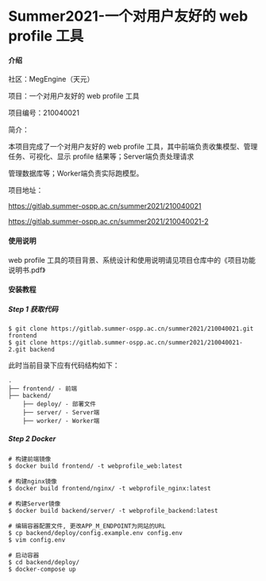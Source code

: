 # **Summer2021-一个对用户友好的 web profile 工具**

#### **介绍**

社区：MegEngine（天元）

项目：一个对用户友好的 web profile 工具

项目编号：210040021

简介：

本项目完成了一个对用户友好的 web profile 工具，其中前端负责收集模型、管理任务、可视化、显示 profile 结果等；Server端负责处理请求

管理数据库等；Worker端负责实际跑模型。

项目地址：

https://gitlab.summer-ospp.ac.cn/summer2021/210040021

https://gitlab.summer-ospp.ac.cn/summer2021/210040021-2



#### 使用说明

web profile 工具的项目背景、系统设计和使用说明请见项目仓库中的《项目功能说明书.pdf》



#### 安装教程

##### Step 1 获取代码

```shell
$ git clone https://gitlab.summer-ospp.ac.cn/summer2021/210040021.git frontend
$ git clone https://gitlab.summer-ospp.ac.cn/summer2021/210040021-2.git backend
```

此时当前目录下应有代码结构如下：

```
.
├── frontend/ - 前端
├── backend/ 
	├── deploy/ - 部署文件
	├── server/ - Server端
	├── worker/ - Worker端
```



##### Step 2 Docker

```shell
# 构建前端镜像
$ docker build frontend/ -t webprofile_web:latest

# 构建nginx镜像
$ docker build frontend/nginx/ -t webprofile_nginx:latest

# 构建Server镜像
$ docker build backend/server/ -t webprofile_backend:latest

# 编辑容器配置文件, 更改APP_M_ENDPOINT为网站的URL
$ cp backend/deploy/config.example.env config.env
$ vim config.env

# 启动容器
$ cd backend/deploy/
$ docker-compose up
```